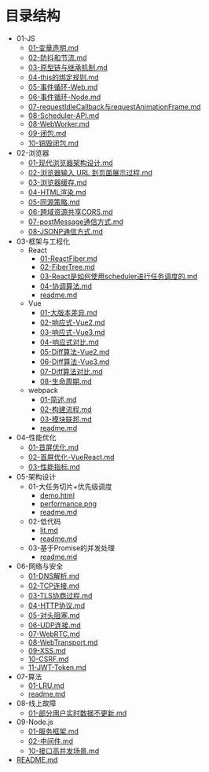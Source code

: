 # 目录结构

- 01-JS
  - [01-变量声明.md](01-JS/01-变量声明.md)
  - [02-防抖和节流.md](01-JS/02-防抖和节流.md)
  - [03-原型链与继承机制.md](01-JS/03-原型链与继承机制.md)
  - [04-this的绑定规则.md](01-JS/04-this的绑定规则.md)
  - [05-事件循环-Web.md](01-JS/05-事件循环-Web.md)
  - [06-事件循环-Node.md](01-JS/06-事件循环-Node.md)
  - [07-requestIdleCallback与requestAnimationFrame.md](01-JS/07-requestIdleCallback与requestAnimationFrame.md)
  - [08-Scheduler-API.md](01-JS/08-Scheduler-API.md)
  - [08-WebWorker.md](01-JS/08-WebWorker.md)
  - [09-闭包.md](01-JS/09-闭包.md)
  - [10-销毁闭包.md](01-JS/10-销毁闭包.md)
- 02-浏览器
  - [01-现代浏览器架构设计.md](02-浏览器/01-现代浏览器架构设计.md)
  - [02-浏览器输入 URL 到页面展示过程.md](02-浏览器/02-浏览器输入%20URL%20到页面展示过程.md)
  - [03-浏览器缓存.md](02-浏览器/03-浏览器缓存.md)
  - [04-HTML渲染.md](02-浏览器/04-HTML渲染.md)
  - [05-同源策略.md](02-浏览器/05-同源策略.md)
  - [06-跨域资源共享CORS.md](02-浏览器/06-跨域资源共享CORS.md)
  - [07-postMessage通信方式.md](02-浏览器/07-postMessage通信方式.md)
  - [08-JSONP通信方式.md](02-浏览器/08-JSONP通信方式.md)
- 03-框架与工程化
  - React
    - [01-ReactFiber.md](03-框架与工程化/React/01-ReactFiber.md)
    - [02-FiberTree.md](03-框架与工程化/React/02-FiberTree.md)
    - [03-React是如何使用scheduler进行任务调度的.md](03-框架与工程化/React/03-React是如何使用scheduler进行任务调度的.md)
    - [04-协调算法.md](03-框架与工程化/React/04-协调算法.md)
    - [readme.md](03-框架与工程化/React/readme.md)
  - Vue
    - [01-大版本差异.md](03-框架与工程化/Vue/01-大版本差异.md)
    - [02-响应式-Vue2.md](03-框架与工程化/Vue/02-响应式-Vue2.md)
    - [03-响应式-Vue3.md](03-框架与工程化/Vue/03-响应式-Vue3.md)
    - [04-响应式对比.md](03-框架与工程化/Vue/04-响应式对比.md)
    - [05-Diff算法-Vue2.md](03-框架与工程化/Vue/05-Diff算法-Vue2.md)
    - [06-Diff算法-Vue3.md](03-框架与工程化/Vue/06-Diff算法-Vue3.md)
    - [07-Diff算法对比.md](03-框架与工程化/Vue/07-Diff算法对比.md)
    - [08-生命周期.md](03-框架与工程化/Vue/08-生命周期.md)
  - webpack
    - [01-简述.md](03-框架与工程化/webpack/01-简述.md)
    - [02-构建流程.md](03-框架与工程化/webpack/02-构建流程.md)
    - [03-模块联邦.md](03-框架与工程化/webpack/03-模块联邦.md)
    - [readme.md](03-框架与工程化/webpack/readme.md)
- 04-性能优化
  - [01-首屏优化.md](04-性能优化/01-首屏优化.md)
  - [02-首屏优化-VueReact.md](04-性能优化/02-首屏优化-VueReact.md)
  - [03-性能指标.md](04-性能优化/03-性能指标.md)
- 05-架构设计
  - 01-大任务切片+优先级调度
    - [demo.html](05-架构设计/01-大任务切片+优先级调度/demo.html)
    - [performance.png](05-架构设计/01-大任务切片+优先级调度/performance.png)
    - [readme.md](05-架构设计/01-大任务切片+优先级调度/readme.md)
  - 02-低代码
    - [lit.md](05-架构设计/02-低代码/lit.md)
    - [readme.md](05-架构设计/02-低代码/readme.md)
  - 03-基于Promise的并发处理
    - [readme.md](05-架构设计/03-基于Promise的并发处理/readme.md)
- 06-网络与安全
  - [01-DNS解析.md](06-网络与安全/01-DNS解析.md)
  - [02-TCP连接.md](06-网络与安全/02-TCP连接.md)
  - [03-TLS协商过程.md](06-网络与安全/03-TLS协商过程.md)
  - [04-HTTP协议.md](06-网络与安全/04-HTTP协议.md)
  - [05-对头阻塞.md](06-网络与安全/05-对头阻塞.md)
  - [06-UDP连接.md](06-网络与安全/06-UDP连接.md)
  - [07-WebRTC.md](06-网络与安全/07-WebRTC.md)
  - [08-WebTransport.md](06-网络与安全/08-WebTransport.md)
  - [09-XSS.md](06-网络与安全/09-XSS.md)
  - [10-CSRF.md](06-网络与安全/10-CSRF.md)
  - [11-JWT-Token.md](06-网络与安全/11-JWT-Token.md)
- 07-算法
  - [01-LRU.md](07-算法/01-LRU.md)
  - [readme.md](07-算法/readme.md)
- 08-线上故障
  - [01-部分用户实时数据不更新.md](08-线上故障/01-部分用户实时数据不更新.md)
- 09-Node.js
  - [01-服务框架.md](09-Node.js/01-服务框架.md)
  - [02-中间件.md](09-Node.js/02-中间件.md)
  - [10-接口高并发场景.md](09-Node.js/10-接口高并发场景.md)
- [README.md](README.md)
